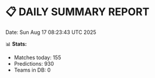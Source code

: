 📋 DAILY SUMMARY REPORT
======================
Date: Sun Aug 17 08:23:43 UTC 2025

📊 **Stats:**
- Matches today: 155
- Predictions: 930
- Teams in DB: 0
